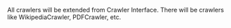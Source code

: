 All crawlers will be extended from Crawler Interface.
There will be crawlers like WikipediaCrawler, PDFCrawler, etc.